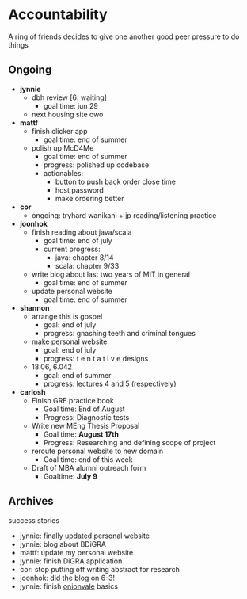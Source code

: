 # Accountability

A ring of friends decides to give one another good peer pressure to do things

## Ongoing
* **jynnie**
  * dbh review [6: waiting]
    * goal time: jun 29
  * next housing site owo
* **mattf** 
  * finish clicker app
    * goal time: end of summer
  * polish up McD4Me
    * goal time: end of summer
    * progress: polished up codebase
    * actionables: 
      * button to push back order close time
      * host password
      * make ordering better
* **cor**
  * ongoing: tryhard wanikani + jp reading/listening practice
* **joonhok**
  * finish reading about java/scala
  	* goal time: end of july
    * current progress:
      * java: chapter 8/14
      * scala: chapter 9/33
  * write blog about last two years of MIT in general
    * goal time: end of summer
  * update personal website
    * goal time: end of summer
* **shannon** 
  * arrange this is gospel
    * goal: end of july
    * progress: gnashing teeth and criminal tongues
  * make personal website
    * goal: end of july
    * progress: t e n t a t i v e designs
  * 18.06, 6.042
    * goal: end of summer
    * progress: lectures 4 and 5 (respectively)
* **carlosh**
  * Finish GRE practice book
    * Goal time: End of August
    * Progress: Diagnostic tests
  * Write new MEng Thesis Proposal
    * Goal time: **August 17th**
    * Progress: Researching and defining scope of project
  * reroute personal website to new domain
    * Goal time: end of this week
  * Draft of MBA alumni outreach form
    * Goaltime: **July 9**
  

## Archives

success stories

* jynnie: finally updated personal website
* jynnie: blog about BDiGRA
* mattf: update my personal website
* jynnie: finish DiGRA application
* cor: stop putting off writing abstract for research
* joonhok: did the blog on 6-3!
* jynnie: finish [onionvale](onionvale.herokuapp.com) basics
